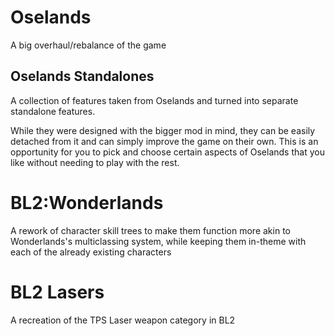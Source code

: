 # Oselands
A big overhaul/rebalance of the game


## Oselands Standalones
A collection of features taken from Oselands and turned into separate standalone features.

While they were designed with the bigger mod in mind, they can be easily detached from it and can simply improve the game on their own.
This is an opportunity for you to pick and choose certain aspects of Oselands that you like without needing to play with the rest.


# BL2:Wonderlands
A rework of character skill trees to make them function more akin to Wonderlands's multiclassing system, while keeping them in-theme with each of the already existing characters

# BL2 Lasers
A recreation of the TPS Laser weapon category in BL2
